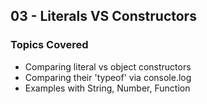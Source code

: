 ## 03 - Literals VS Constructors

### Topics Covered

- Comparing literal vs object constructors
- Comparing their 'typeof' via console.log
- Examples with String, Number, Function
